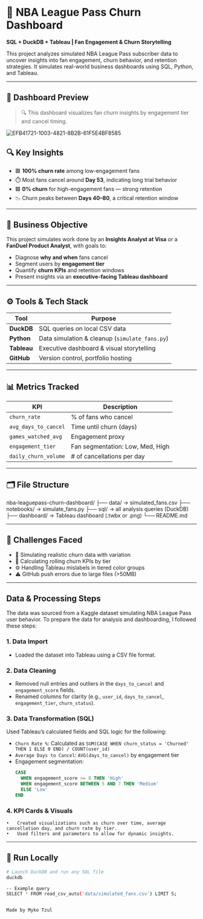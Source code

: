 # 🏀 NBA League Pass Churn Dashboard

**SQL + DuckDB + Tableau | Fan Engagement & Churn Storytelling**

This project analyzes simulated NBA League Pass subscriber data to uncover insights into fan engagement, churn behavior, and retention strategies. It simulates real-world business dashboards using SQL, Python, and Tableau.

---
## 📸 Dashboard Preview

> 🔍 This dashboard visualizes fan churn insights by engagement tier and cancel timing.
> 
![EFB41721-1003-4821-8B2B-61F5E4BF8585](https://github.com/user-attachments/assets/5a8459c0-b836-4436-8c89-66fe66abeeb3)


## 🔍 Key Insights

- 🟥 **100% churn rate** among low-engagement fans
- ⏱️ Most fans cancel around **Day 53**, indicating long trial behavior
- 🟩 **0% churn** for high-engagement fans — strong retention
- 📉 Churn peaks between **Days 40–80**, a critical retention window

---

## 🎯 Business Objective

This project simulates work done by an **Insights Analyst at Visa** or a **FanDuel Product Analyst**, with goals to:

- Diagnose **why and when** fans cancel
- Segment users by **engagement tier**
- Quantify **churn KPIs** and retention windows
- Present insights via an **executive-facing Tableau dashboard**

---

## ⚙️ Tools & Tech Stack

| Tool      | Purpose                          |
|-----------|----------------------------------|
| **DuckDB** | SQL queries on local CSV data     |
| **Python** | Data simulation & cleanup (`simulate_fans.py`) |
| **Tableau**| Executive dashboard & visual storytelling |
| **GitHub** | Version control, portfolio hosting |

---

## 📊 Metrics Tracked

| KPI                      | Description |
|--------------------------|-------------|
| `churn_rate`             | % of fans who cancel |
| `avg_days_to_cancel`     | Time until churn (days) |
| `games_watched_avg`      | Engagement proxy |
| `engagement_tier`        | Fan segmentation: Low, Med, High |
| `daily_churn_volume`     | # of cancellations per day |

---

## 🗂️ File Structure

nba-leaguepass-churn-dashboard/
├── data/ → simulated_fans.csv
├── notebooks/ → simulate_fans.py
├── sql/ → all analysis queries (DuckDB)
├── dashboard/ → Tableau dashboard (.twbx or .png)
└── README.md

---

## 🚧 Challenges Faced

- 🔁 Simulating realistic churn data with variation
- 🧮 Calculating rolling churn KPIs by tier
- ⚙️ Handling Tableau mislabels in tiered color groups
- ⚠️ GitHub push errors due to large files (>50MB)

---

## Data & Processing Steps

The data was sourced from a Kaggle dataset simulating NBA League Pass user behavior. To prepare the data for analysis and dashboarding, I followed these steps:

### 1. Data Import
- Loaded the dataset into Tableau using a CSV file format.

### 2. Data Cleaning
- Removed null entries and outliers in the `days_to_cancel` and `engagement_score` fields.
- Renamed columns for clarity (e.g., `user_id`, `days_to_cancel`, `engagement_tier`, `churn_status`).

### 3. Data Transformation (SQL)
Used Tableau’s calculated fields and SQL logic for the following:
- `Churn Rate %`: Calculated as `SUM(CASE WHEN churn_status = 'Churned' THEN 1 ELSE 0 END) / COUNT(user_id)`
- `Average Days to Cancel`: `AVG(days_to_cancel)` by engagement tier
- Engagement segmentation:
  ```sql
  CASE 
    WHEN engagement_score >= 8 THEN 'High'
    WHEN engagement_score BETWEEN 5 AND 7 THEN 'Medium'
    ELSE 'Low'
  END

### 4. KPI Cards & Visuals
	•	Created visualizations such as churn over time, average cancellation day, and churn rate by tier.
	•	Used filters and parameters to allow for dynamic insights.

---

## 🚀 Run Locally

```bash
# Launch DuckDB and run any SQL file
duckdb

-- Example query
SELECT * FROM read_csv_auto('data/simulated_fans.csv') LIMIT 5;


Made by Myke Tzul
